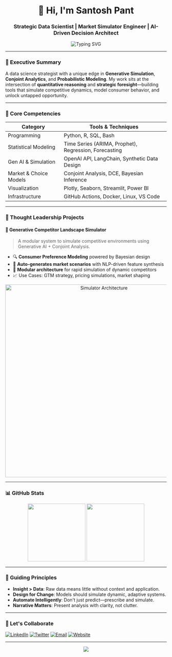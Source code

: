 <!-- GitHub Profile README - Santosh Pant -->

<h1 align="center">👋 Hi, I'm Santosh Pant</h1>
<h3 align="center">Strategic Data Scientist | Market Simulator Engineer | AI-Driven Decision Architect</h3>

<p align="center">
  <img src="https://readme-typing-svg.demolab.com?font=Fira+Code&size=20&pause=1000&color=00FFAB&center=true&vCenter=true&width=700&lines=Engineering+Next-Gen+AI+Market+Simulators;Advanced+Analytics+%7C+ML+%7C+Time+Series+Modeling;Transforming+Raw+Data+into+Strategic+Insight" alt="Typing SVG" />
</p>

---

### 🚀 Executive Summary
A data science strategist with a unique edge in **Generative Simulation**, **Conjoint Analytics**, and **Probabilistic Modeling**. My work sits at the intersection of **quantitative reasoning** and **strategic foresight**—building tools that simulate competitive dynamics, model consumer behavior, and unlock untapped opportunity.

---

### 🔧 Core Competencies

| Category              | Tools & Techniques                                   |
|-----------------------|------------------------------------------------------|
| Programming           | Python, R, SQL, Bash                                 |
| Statistical Modeling  | Time Series (ARIMA, Prophet), Regression, Forecasting |
| Gen AI & Simulation   | OpenAI API, LangChain, Synthetic Data Design         |
| Market & Choice Models| Conjoint Analysis, DCE, Bayesian Inference           |
| Visualization         | Plotly, Seaborn, Streamlit, Power BI                 |
| Infrastructure        | GitHub Actions, Docker, Linux, VS Code               |

---

### 🧠 Thought Leadership Projects

#### 🎯 **Generative Competitor Landscape Simulator**
> A modular system to simulate competitive environments using Generative AI + Conjoint Analysis.

- 🔍 **Consumer Preference Modeling** powered by Bayesian design
- 🤖 **Auto-generates market scenarios** with NLP-driven feature synthesis
- 🧬 **Modular architecture** for rapid simulation of dynamic competitors
- 📈 Use Cases: GTM strategy, pricing simulations, market shaping

<p align="center">
  <img src="https://github.com/SantoshPant/GenerativeSimulator/blob/main/assets/architecture.png" width="600" alt="Simulator Architecture"/>
</p>

---

### 📊 GitHub Stats

<p align="center">
  <img src="https://github-readme-stats.vercel.app/api?username=SantoshPant&show_icons=true&theme=gruvbox&hide_border=true" height="180"/>
  <img src="https://github-readme-stats.vercel.app/api/top-langs/?username=SantoshPant&layout=compact&theme=gruvbox&hide_border=true" height="180"/>
</p>

---

### 🧭 Guiding Principles
- **Insight > Data**: Raw data means little without context and application.
- **Design for Change**: Models should simulate dynamic, adaptive systems.
- **Automate Intelligently**: Don't just predict—prescribe and simulate.
- **Narrative Matters**: Present analysis with clarity, not clutter.

---

### 🤝 Let's Collaborate

[![LinkedIn](https://img.shields.io/badge/LinkedIn-blue?style=for-the-badge&logo=linkedin)](https://www.linkedin.com/)
[![Twitter](https://img.shields.io/badge/Twitter-000?style=for-the-badge&logo=twitter)](https://twitter.com/)
[![Email](https://img.shields.io/badge/Email-D14836?style=for-the-badge&logo=gmail&logoColor=white)](mailto:your.email@example.com)
[![Website](https://img.shields.io/badge/Portfolio-grey?style=for-the-badge&logo=github)](https://github.com/SantoshPant)

---

<p align="center">
  <img src="https://komarev.com/ghpvc/?username=SantoshPant&label=Profile+Views&color=00C9A7&style=flat" />
</p>
